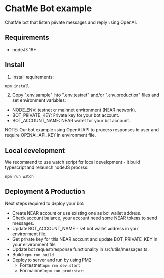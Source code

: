 # ChatMe Bot example

ChatMe bot that listen private messages and reply using OpenAI.

## Requirements

- nodeJS 16+

## Install

1. Install requirements:

``` 
npm install
```

2. Copy ".env.sample" into ".env.testnet" and/or ".env.production" files and set environment variables:

- NODE_ENV: testnet or mainnet environment (NEAR network).
- BOT_PRIVATE_KEY: Private key for your bot account.
- BOT_ACCOUNT_NAME: NEAR wallet for your bot account.

NOTE: Our bot example using OpenAI API to process responses to user and require OPENAI_API_KEY in environment file.

## Local development

We recommend to use watch script for local development - it build typescript and relaunch nodeJS process:

```npm run watch```

## Deployment & Production

Next steps required to deploy your bot:

- Create NEAR account or use existing one as bot wallet address.
- Check account balance, your account need some NEAR tokens to send messages.
- Update BOT_ACCOUNT_NAME - set bot wallet address in your environment file.
- Get private key for this NEAR account and update BOT_PRIVATE_KEY in your environment file.
- Update bot request/response functionality in src/utils/messages.ts.
- Build: ```npm run build```
- Deploy to server and run by using PM2:
    - For testnet:```npm run dev:start```
    - For mainnet:```npm run prod:start```


